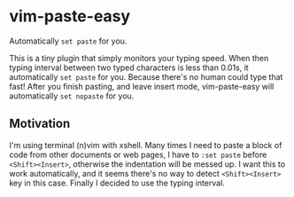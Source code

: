 # vim-paste-easy

Automatically `set paste` for you.

This is a tiny plugin that simply monitors your typing speed. When then typing
interval between two typed characters is less than 0.01s, it automatically `set
paste` for you. Because there's no human could type that fast! After you
finish pasting, and leave insert mode, vim-paste-easy will automatically `set
nopaste` for you.

## Motivation

I'm using terminal (n)vim with xshell. Many times I need to paste a block of
code from other documents or web pages, I have to `:set paste` before
`<Shift><Insert>`, otherwise the indentation will be messed up. I want this to
work automatically, and it seems there's no way to detect `<Shift><Insert>`
key in this case. Finally I decided to use the typing interval.

